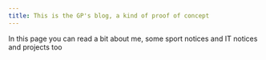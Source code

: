 ```yaml
---
title: This is the GP's blog, a kind of proof of concept
---
```


In this page you can read a bit about me, some sport notices and IT notices and projects too

